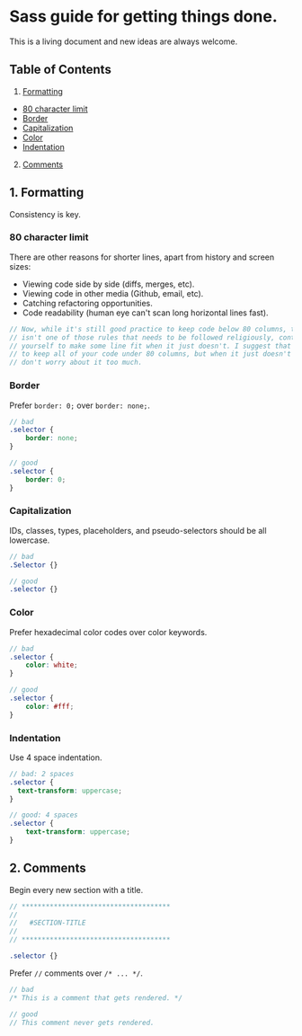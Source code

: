 # Sass guide for getting things done.

This is a living document and new ideas are always welcome.

## Table of Contents

1. [Formatting](#1-formatting)
 - [80 character limit](#80-character-limit)
 - [Border](#border)
 - [Capitalization](#capitalization)
 - [Color](#color)
 - [Indentation](#indentation)
2. [Comments](#comments)


## 1. Formatting

Consistency is key.

### 80 character limit

There are other reasons for shorter lines, apart from history and screen sizes:

* Viewing code side by side (diffs, merges, etc).
* Viewing code in other media (Github, email, etc).
* Catching refactoring opportunities.
* Code readability (human eye can't scan long horizontal lines fast).

```scss
// Now, while it's still good practice to keep code below 80 columns, this 
// isn't one of those rules that needs to be followed religiously, contorting 
// yourself to make some line fit when it just doesn't. I suggest that you try 
// to keep all of your code under 80 columns, but when it just doesn't fit, 
// don't worry about it too much.
```

### Border

Prefer `border: 0;` over `border: none;`.

```scss
// bad
.selector {
    border: none;
}

// good
.selector {
    border: 0;
}
```

### Capitalization

IDs, classes, types, placeholders, and pseudo-selectors should be all lowercase.

```scss
// bad
.Selector {}

// good
.selector {}
```

### Color

Prefer hexadecimal color codes over color keywords.

```scss
// bad
.selector {
    color: white;
}

// good
.selector {
    color: #fff;
}
```

### Indentation

Use 4 space indentation.

```scss
// bad: 2 spaces
.selector {
  text-transform: uppercase;
}

// good: 4 spaces
.selector {
    text-transform: uppercase;
}
```



## 2. Comments

Begin every new section with a title.

```scss
// *************************************
//
//   #SECTION-TITLE
//
// *************************************

.selector {}
```

Prefer `//` comments over `/* ... */`.

```scss
// bad
/* This is a comment that gets rendered. */

// good
// This comment never gets rendered.
```
